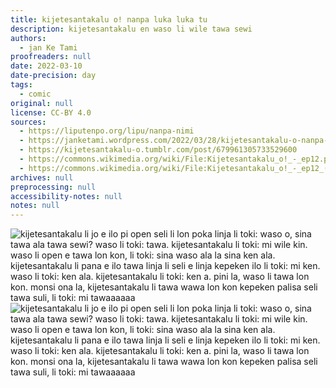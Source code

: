```yaml
---
title: kijetesantakalu o! nanpa luka luka tu
description: kijetesantakalu en waso li wile tawa sewi
authors:
  - jan Ke Tami
proofreaders: null
date: 2022-03-10
date-precision: day
tags:
  - comic
original: null
license: CC-BY 4.0
sources:
  - https://liputenpo.org/lipu/nanpa-nimi
  - https://janketami.wordpress.com/2022/03/28/kijetesantakalu-o-nanpa-luka-luka-tu/
  - https://kijetesantakalu-o.tumblr.com/post/679961305733529600
  - https://commons.wikimedia.org/wiki/File:Kijetesantakalu_o!_-_ep12.png
  - https://commons.wikimedia.org/wiki/File:Kijetesantakalu_o!_-_ep12_(sitelen_pona).png
archives: null
preprocessing: null
accessibility-notes: null
notes: null
---
```


![kijetesantakalu li jo e ilo pi open seli li lon poka linja li toki: waso o, sina tawa ala tawa sewi? waso li toki: tawa. kijetesantakalu li toki: mi wile kin. waso li open e tawa lon kon, li toki: sina waso ala la sina ken ala. kijetesantakalu li pana e ilo tawa linja li seli e linja kepeken ilo li toki: mi ken. waso li toki: ken ala. kijetesantakalu li toki: ken a. pini la, waso li tawa lon kon. monsi ona la, kijetesantakalu li tawa wawa lon kon kepeken palisa seli tawa suli, li toki: mi tawaaaaaa](https://upload.wikimedia.org/wikipedia/commons/7/7b/Kijetesantakalu_o%21_-_ep12.png)  
![kijetesantakalu li jo e ilo pi open seli li lon poka linja li toki: waso o, sina tawa ala tawa sewi? waso li toki: tawa. kijetesantakalu li toki: mi wile kin. waso li open e tawa lon kon, li toki: sina waso ala la sina ken ala. kijetesantakalu li pana e ilo tawa linja li seli e linja kepeken ilo li toki: mi ken. waso li toki: ken ala. kijetesantakalu li toki: ken a. pini la, waso li tawa lon kon. monsi ona la, kijetesantakalu li tawa wawa lon kon kepeken palisa seli tawa suli, li toki: mi tawaaaaaa](https://upload.wikimedia.org/wikipedia/commons/c/cd/Kijetesantakalu_o%21_-_ep12_%28sitelen_pona%29.png)